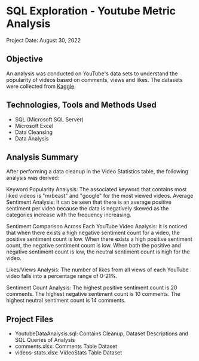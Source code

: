 # SQL Exploration - Youtube Metric Analysis
Project Date: August 30, 2022

## Objective
An analysis was conducted on YouTube's data sets to understand the popularity of videos based on comments, views and likes. 
The datasets were collected from [Kaggle](https://www.kaggle.com/datasets/advaypatil/youtube-statistics).

## Technologies, Tools and Methods Used
- SQL (Microsoft SQL Server)
- Microsoft Excel
- Data Cleansing
- Data Analysis

## Analysis Summary
After performing a data cleanup in the Video Statistics table, the following analysis was derived:

Keyword Popularity Analysis: The associated keyword that contains most liked videos is "mrbeast" and "google" for the most viewed videos.
Average Sentiment Analysis: It can be seen that there is an average positive sentiment per video because the data is negatively skewed as the categories increase with the frequency increasing.

Sentiment Comparison Across Each YouTube Video Analysis: It is noticed that when there exists a high negative sentiment count for a video, the positive sentiment count is low. When there exists a high positive sentiment count, the negative sentiment count is low. When both the positive and negative sentiment count is low, the neutral sentiment count is high for the video.

Likes/Views Analysis: The number of likes from all views of each YouTube video falls into a percentage range of 0-21%.

Sentiment Count Analysis: The highest positive sentiment count is 20 comments. The highest negative sentiment count is 10 comments. The highest neutral sentiment count is 14 comments.

## Project Files
- YoutubeDataAnalysis.sql: Contains Cleanup, Dataset Descriptions and SQL Queries of Analysis
- comments.xlsx: Comments Table Dataset
- videos-stats.xlsx: VideoStats Table Dataset
